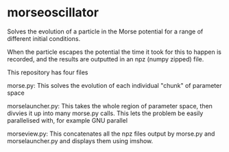 morseoscillator
===============

Solves the evolution of a particle in the Morse potential for a range of different initial conditions.

When the particle escapes the potential the time it took for this to happen is recorded, and the results are outputted in an npz (numpy zipped) file. 

This repository has four files

morse.py: This solves the evolution of each individual "chunk" of parameter space

morselauncher.py: This takes the whole region of parameter space, then divvies it up into many morse.py calls. This lets the problem be easily parallelised with, for example GNU parallel

morseview.py: This concatenates all the npz files output by morse.py and morselauncher.py and displays them using imshow.
